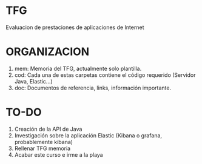 # TFG
Evaluacion de prestaciones de aplicaciones de Internet

# ORGANIZACION
1. mem: Memoria del TFG, actualmente solo plantilla.
2. cod: Cada una de estas carpetas contiene el código requerido (Servidor Java, Elastic...)
3. doc: Documentos de referencia, links, información importante.

# TO-DO
1. Creación de la API de Java
2. Investigación sobre la aplicación Elastic (Kibana o grafana, probablemente kibana)
3. Rellenar TFG memoria
4. Acabar este curso e irme a la playa
